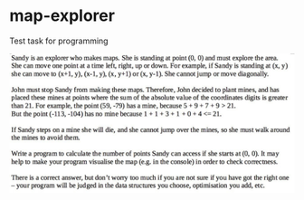# map-explorer
Test task for programming

![description](https://raw.githubusercontent.com/eugeneglova/map-explorer/master/readme.jpg)
